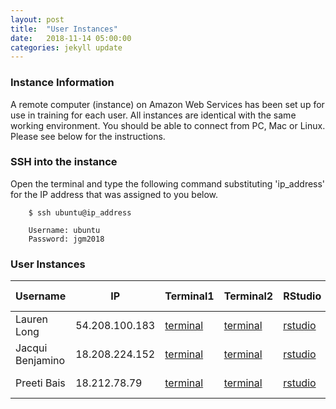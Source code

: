 ```yaml
---
layout: post
title:  "User Instances"
date:   2018-11-14 05:00:00
categories: jekyll update
---
```


### Instance Information

A remote computer (instance) on Amazon Web Services has been set up for use in training for each user. All instances are identical with the same working environment. You should be able to connect from PC, Mac or Linux. Please see below for the instructions.

### SSH into the instance

Open the terminal and type the following command substituting 'ip_address' for the IP address that was assigned to you below.

        $ ssh ubuntu@ip_address

        Username: ubuntu
        Password: jgm2018


### User Instances

Username          |  IP              |  Terminal1                                                                      |  Terminal2                                                                      |  RStudio                                                           |  Download Files
------------------|------------------|---------------------------------------------------------------------------------|---------------------------------------------------------------------------------|--------------------------------------------------------------------|--------------------------------------------------------------------
Lauren Long       |  54.208.100.183  |  <a href='http://54.208.100.183:8888/terminals/1' target='_blank'>terminal</a>  |  <a href='http://54.208.100.183:8888/terminals/2' target='_blank'>terminal</a>  |  <a href='http://54.208.100.183:8787' target='_blank'>rstudio</a>  |  <a href='http://54.208.100.183' target='_blank'>download files</a>
Jacqui Benjamino  |  18.208.224.152  |  <a href='http://18.208.224.152:8888/terminals/1' target='_blank'>terminal</a>  |  <a href='http://18.208.224.152:8888/terminals/2' target='_blank'>terminal</a>  |  <a href='http://18.208.224.152:8787' target='_blank'>rstudio</a>  |  <a href='http://18.208.224.152' target='_blank'>download files</a>
Preeti Bais       |  18.212.78.79    |  <a href='http://18.212.78.79:8888/terminals/1' target='_blank'>terminal</a>    |  <a href='http://18.212.78.79:8888/terminals/2' target='_blank'>terminal</a>    |  <a href='http://18.212.78.79:8787' target='_blank'>rstudio</a>    |  <a href='http://18.212.78.79' target='_blank'>download files</a>


